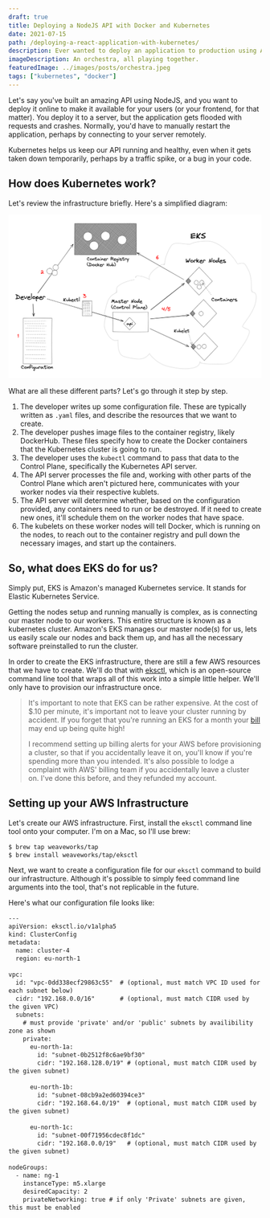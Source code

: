 ```yaml
---
draft: true
title: Deploying a NodeJS API with Docker and Kubernetes
date: 2021-07-15
path: /deploying-a-react-application-with-kubernetes/
description: Ever wanted to deploy an application to production using Amazon's hosted Kubernetes services, EKS? This is for you!
imageDescription: An orchestra, all playing together.
featuredImage: ../images/posts/orchestra.jpeg
tags: ["kubernetes", "docker"]
---
```


Let's say you've built an amazing API using NodeJS, and you want to deploy it online to make it available for your users (or your frontend, for that matter). You deploy it to a server, but the application gets flooded with requests and crashes. Normally, you'd have to manually restart the application, perhaps by connecting to your server remotely.

Kubernetes helps us keep our API running and healthy, even when it gets taken down temporarily, perhaps by a traffic spike, or a bug in your code.

## How does Kubernetes work?

Let's review the infrastructure briefly. Here's a simplified diagram:

![Kubernetes infrastructure](../images/inline_images/kubernetes.png "The Kubernetes ecosystem is complex! Here's the 30,000 foot overview of how Kubernetes works.")

What are all these different parts? Let's go through it step by step.

1. The developer writes up some configuration file. These are typically written as `.yaml` files, and describe the resources that we want to create.
2. The developer pushes image files to the container registry, likely DockerHub. These files specify how to create the Docker containers that the Kubernetes cluster is going to run.
3. The developer uses the `kubectl` command to pass that data to the Control Plane, specifically the Kubernetes API server.
4. The API server processes the file and, working with other parts of the Control Plane which aren't pictured here, communicates with your worker nodes via their respective kublets.
5. The API server will determine whether, based on the configuration provided, any containers need to run or be destroyed. If it need to create new ones, it'll schedule them on the worker nodes that have space.
6. The kubelets on these worker nodes will tell Docker, which is running on the nodes, to reach out to the container registry and pull down the necessary images, and start up the containers.

## So, what does EKS do for us? 

Simply put, EKS is Amazon's managed Kubernetes service. It stands for Elastic Kubernetes Service. 

Getting the nodes setup and running manually is complex, as is connecting our master node to our workers. This entire structure is known as a kubernetes cluster. Amazon's EKS manages our master node(s) for us, lets us easily scale our nodes and back them up, and has all the necessary software preinstalled to run the cluster.

In order to create the EKS infrastructure, there are still a few AWS resources that we have to create. We'll do that with <a href="https://eksctl.io/">eksctl</a>, which is an open-source command line tool that wraps all of this work into a simple little helper. We'll only have to provision our infrastructure once.

> It's important to note that EKS can be rather expensive. At the cost of $.10 per minute, it's important not to leave your cluster running by accident. If you forget that you're running an EKS for a month your <a class="dark__link" href="Even just a few days can end up costing you quite a bit of money.">bill</a> may end up being quite high! 
>
> I recommend setting up billing alerts for your AWS before provisioning a cluster, so that if you accidentally leave it on, you'll know if you're spending more than you intended. It's also possible to lodge a complaint with AWS' billing team if you accidentally leave a cluster on. I've done this before, and they refunded my account.

## Setting up your AWS Infrastructure

Let's create our AWS infrastructure. First, install the `eksctl` command line tool onto your computer. I'm on a Mac, so I'll use brew:

```terminal
$ brew tap weaveworks/tap
$ brew install weaveworks/tap/eksctl
```

Next, we want to create a configuration file for our `eksctl` command to build our infrastructure. Although it's possible to simply feed command line arguments into the tool, that's not replicable in the future.

Here's what our configuration file looks like:

```
--- 
apiVersion: eksctl.io/v1alpha5
kind: ClusterConfig
metadata:
  name: cluster-4
  region: eu-north-1

vpc:
  id: "vpc-0dd338ecf29863c55"  # (optional, must match VPC ID used for each subnet below)
  cidr: "192.168.0.0/16"       # (optional, must match CIDR used by the given VPC)
  subnets:
    # must provide 'private' and/or 'public' subnets by availibility zone as shown
    private:
      eu-north-1a:
        id: "subnet-0b2512f8c6ae9bf30"
        cidr: "192.168.128.0/19" # (optional, must match CIDR used by the given subnet)

      eu-north-1b:
        id: "subnet-08cb9a2ed60394ce3"
        cidr: "192.168.64.0/19"  # (optional, must match CIDR used by the given subnet)

      eu-north-1c:
        id: "subnet-00f71956cdec8f1dc"
        cidr: "192.168.0.0/19"   # (optional, must match CIDR used by the given subnet)

nodeGroups:
  - name: ng-1
    instanceType: m5.xlarge
    desiredCapacity: 2
    privateNetworking: true # if only 'Private' subnets are given, this must be enabled

```
